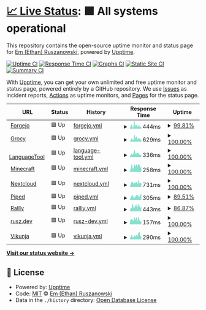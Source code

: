 # [📈 Live Status](https://ethanrusz.github.io/status): <!--live status--> **🟩 All systems operational**

This repository contains the open-source uptime monitor and status page for [Em (Ethan) Ruszanowski](https://rusz.dev), powered by [Upptime](https://github.com/upptime/upptime).

[![Uptime CI](https://github.com/ethanrusz/status/workflows/Uptime%20CI/badge.svg)](https://github.com/ethanrusz/status/actions?query=workflow%3A%22Uptime+CI%22)
[![Response Time CI](https://github.com/ethanrusz/status/workflows/Response%20Time%20CI/badge.svg)](https://github.com/ethanrusz/status/actions?query=workflow%3A%22Response+Time+CI%22)
[![Graphs CI](https://github.com/ethanrusz/status/workflows/Graphs%20CI/badge.svg)](https://github.com/ethanrusz/status/actions?query=workflow%3A%22Graphs+CI%22)
[![Static Site CI](https://github.com/ethanrusz/status/workflows/Static%20Site%20CI/badge.svg)](https://github.com/ethanrusz/status/actions?query=workflow%3A%22Static+Site+CI%22)
[![Summary CI](https://github.com/ethanrusz/status/workflows/Summary%20CI/badge.svg)](https://github.com/ethanrusz/status/actions?query=workflow%3A%22Summary+CI%22)

With [Upptime](https://upptime.js.org), you can get your own unlimited and free uptime monitor and status page, powered entirely by a GitHub repository. We use [Issues](https://github.com/ethanrusz/status/issues) as incident reports, [Actions](https://github.com/ethanrusz/status/actions) as uptime monitors, and [Pages](https://ethanrusz.github.io/status) for the status page.

<!--start: status pages-->
<!-- This summary is generated by Upptime (https://github.com/upptime/upptime) -->
<!-- Do not edit this manually, your changes will be overwritten -->
<!-- prettier-ignore -->
| URL | Status | History | Response Time | Uptime |
| --- | ------ | ------- | ------------- | ------ |
| <img alt="" src="https://icons.duckduckgo.com/ip3/git.rusz.dev.ico" height="13"> [Forgejo](https://git.rusz.dev) | 🟩 Up | [forgejo.yml](https://github.com/emrusz/status/commits/HEAD/history/forgejo.yml) | <details><summary><img alt="Response time graph" src="./graphs/forgejo/response-time-week.png" height="20"> 444ms</summary><br><a href="https://emrusz.github.io/status/history/forgejo"><img alt="Response time 423" src="https://img.shields.io/endpoint?url=https%3A%2F%2Fraw.githubusercontent.com%2Femrusz%2Fstatus%2FHEAD%2Fapi%2Fforgejo%2Fresponse-time.json"></a><br><a href="https://emrusz.github.io/status/history/forgejo"><img alt="24-hour response time 296" src="https://img.shields.io/endpoint?url=https%3A%2F%2Fraw.githubusercontent.com%2Femrusz%2Fstatus%2FHEAD%2Fapi%2Fforgejo%2Fresponse-time-day.json"></a><br><a href="https://emrusz.github.io/status/history/forgejo"><img alt="7-day response time 444" src="https://img.shields.io/endpoint?url=https%3A%2F%2Fraw.githubusercontent.com%2Femrusz%2Fstatus%2FHEAD%2Fapi%2Fforgejo%2Fresponse-time-week.json"></a><br><a href="https://emrusz.github.io/status/history/forgejo"><img alt="30-day response time 421" src="https://img.shields.io/endpoint?url=https%3A%2F%2Fraw.githubusercontent.com%2Femrusz%2Fstatus%2FHEAD%2Fapi%2Fforgejo%2Fresponse-time-month.json"></a><br><a href="https://emrusz.github.io/status/history/forgejo"><img alt="1-year response time 402" src="https://img.shields.io/endpoint?url=https%3A%2F%2Fraw.githubusercontent.com%2Femrusz%2Fstatus%2FHEAD%2Fapi%2Fforgejo%2Fresponse-time-year.json"></a></details> | <details><summary><a href="https://emrusz.github.io/status/history/forgejo">99.81%</a></summary><a href="https://emrusz.github.io/status/history/forgejo"><img alt="All-time uptime 99.89%" src="https://img.shields.io/endpoint?url=https%3A%2F%2Fraw.githubusercontent.com%2Femrusz%2Fstatus%2FHEAD%2Fapi%2Fforgejo%2Fuptime.json"></a><br><a href="https://emrusz.github.io/status/history/forgejo"><img alt="24-hour uptime 100.00%" src="https://img.shields.io/endpoint?url=https%3A%2F%2Fraw.githubusercontent.com%2Femrusz%2Fstatus%2FHEAD%2Fapi%2Fforgejo%2Fuptime-day.json"></a><br><a href="https://emrusz.github.io/status/history/forgejo"><img alt="7-day uptime 99.81%" src="https://img.shields.io/endpoint?url=https%3A%2F%2Fraw.githubusercontent.com%2Femrusz%2Fstatus%2FHEAD%2Fapi%2Fforgejo%2Fuptime-week.json"></a><br><a href="https://emrusz.github.io/status/history/forgejo"><img alt="30-day uptime 99.86%" src="https://img.shields.io/endpoint?url=https%3A%2F%2Fraw.githubusercontent.com%2Femrusz%2Fstatus%2FHEAD%2Fapi%2Fforgejo%2Fuptime-month.json"></a><br><a href="https://emrusz.github.io/status/history/forgejo"><img alt="1-year uptime 99.87%" src="https://img.shields.io/endpoint?url=https%3A%2F%2Fraw.githubusercontent.com%2Femrusz%2Fstatus%2FHEAD%2Fapi%2Fforgejo%2Fuptime-year.json"></a></details>
| <img alt="" src="https://icons.duckduckgo.com/ip3/grocy.beans.team.ico" height="13"> [Grocy](https://grocy.beans.team) | 🟩 Up | [grocy.yml](https://github.com/emrusz/status/commits/HEAD/history/grocy.yml) | <details><summary><img alt="Response time graph" src="./graphs/grocy/response-time-week.png" height="20"> 629ms</summary><br><a href="https://emrusz.github.io/status/history/grocy"><img alt="Response time 653" src="https://img.shields.io/endpoint?url=https%3A%2F%2Fraw.githubusercontent.com%2Femrusz%2Fstatus%2FHEAD%2Fapi%2Fgrocy%2Fresponse-time.json"></a><br><a href="https://emrusz.github.io/status/history/grocy"><img alt="24-hour response time 520" src="https://img.shields.io/endpoint?url=https%3A%2F%2Fraw.githubusercontent.com%2Femrusz%2Fstatus%2FHEAD%2Fapi%2Fgrocy%2Fresponse-time-day.json"></a><br><a href="https://emrusz.github.io/status/history/grocy"><img alt="7-day response time 629" src="https://img.shields.io/endpoint?url=https%3A%2F%2Fraw.githubusercontent.com%2Femrusz%2Fstatus%2FHEAD%2Fapi%2Fgrocy%2Fresponse-time-week.json"></a><br><a href="https://emrusz.github.io/status/history/grocy"><img alt="30-day response time 639" src="https://img.shields.io/endpoint?url=https%3A%2F%2Fraw.githubusercontent.com%2Femrusz%2Fstatus%2FHEAD%2Fapi%2Fgrocy%2Fresponse-time-month.json"></a><br><a href="https://emrusz.github.io/status/history/grocy"><img alt="1-year response time 625" src="https://img.shields.io/endpoint?url=https%3A%2F%2Fraw.githubusercontent.com%2Femrusz%2Fstatus%2FHEAD%2Fapi%2Fgrocy%2Fresponse-time-year.json"></a></details> | <details><summary><a href="https://emrusz.github.io/status/history/grocy">100.00%</a></summary><a href="https://emrusz.github.io/status/history/grocy"><img alt="All-time uptime 99.90%" src="https://img.shields.io/endpoint?url=https%3A%2F%2Fraw.githubusercontent.com%2Femrusz%2Fstatus%2FHEAD%2Fapi%2Fgrocy%2Fuptime.json"></a><br><a href="https://emrusz.github.io/status/history/grocy"><img alt="24-hour uptime 100.00%" src="https://img.shields.io/endpoint?url=https%3A%2F%2Fraw.githubusercontent.com%2Femrusz%2Fstatus%2FHEAD%2Fapi%2Fgrocy%2Fuptime-day.json"></a><br><a href="https://emrusz.github.io/status/history/grocy"><img alt="7-day uptime 100.00%" src="https://img.shields.io/endpoint?url=https%3A%2F%2Fraw.githubusercontent.com%2Femrusz%2Fstatus%2FHEAD%2Fapi%2Fgrocy%2Fuptime-week.json"></a><br><a href="https://emrusz.github.io/status/history/grocy"><img alt="30-day uptime 99.91%" src="https://img.shields.io/endpoint?url=https%3A%2F%2Fraw.githubusercontent.com%2Femrusz%2Fstatus%2FHEAD%2Fapi%2Fgrocy%2Fuptime-month.json"></a><br><a href="https://emrusz.github.io/status/history/grocy"><img alt="1-year uptime 99.92%" src="https://img.shields.io/endpoint?url=https%3A%2F%2Fraw.githubusercontent.com%2Femrusz%2Fstatus%2FHEAD%2Fapi%2Fgrocy%2Fuptime-year.json"></a></details>
| <img alt="" src="https://icons.duckduckgo.com/ip3/lt.rusz.dev.ico" height="13"> [LanguageTool](https://lt.rusz.dev/v2/languages) | 🟩 Up | [language-tool.yml](https://github.com/emrusz/status/commits/HEAD/history/language-tool.yml) | <details><summary><img alt="Response time graph" src="./graphs/language-tool/response-time-week.png" height="20"> 336ms</summary><br><a href="https://emrusz.github.io/status/history/language-tool"><img alt="Response time 335" src="https://img.shields.io/endpoint?url=https%3A%2F%2Fraw.githubusercontent.com%2Femrusz%2Fstatus%2FHEAD%2Fapi%2Flanguage-tool%2Fresponse-time.json"></a><br><a href="https://emrusz.github.io/status/history/language-tool"><img alt="24-hour response time 216" src="https://img.shields.io/endpoint?url=https%3A%2F%2Fraw.githubusercontent.com%2Femrusz%2Fstatus%2FHEAD%2Fapi%2Flanguage-tool%2Fresponse-time-day.json"></a><br><a href="https://emrusz.github.io/status/history/language-tool"><img alt="7-day response time 336" src="https://img.shields.io/endpoint?url=https%3A%2F%2Fraw.githubusercontent.com%2Femrusz%2Fstatus%2FHEAD%2Fapi%2Flanguage-tool%2Fresponse-time-week.json"></a><br><a href="https://emrusz.github.io/status/history/language-tool"><img alt="30-day response time 321" src="https://img.shields.io/endpoint?url=https%3A%2F%2Fraw.githubusercontent.com%2Femrusz%2Fstatus%2FHEAD%2Fapi%2Flanguage-tool%2Fresponse-time-month.json"></a><br><a href="https://emrusz.github.io/status/history/language-tool"><img alt="1-year response time 319" src="https://img.shields.io/endpoint?url=https%3A%2F%2Fraw.githubusercontent.com%2Femrusz%2Fstatus%2FHEAD%2Fapi%2Flanguage-tool%2Fresponse-time-year.json"></a></details> | <details><summary><a href="https://emrusz.github.io/status/history/language-tool">100.00%</a></summary><a href="https://emrusz.github.io/status/history/language-tool"><img alt="All-time uptime 99.89%" src="https://img.shields.io/endpoint?url=https%3A%2F%2Fraw.githubusercontent.com%2Femrusz%2Fstatus%2FHEAD%2Fapi%2Flanguage-tool%2Fuptime.json"></a><br><a href="https://emrusz.github.io/status/history/language-tool"><img alt="24-hour uptime 100.00%" src="https://img.shields.io/endpoint?url=https%3A%2F%2Fraw.githubusercontent.com%2Femrusz%2Fstatus%2FHEAD%2Fapi%2Flanguage-tool%2Fuptime-day.json"></a><br><a href="https://emrusz.github.io/status/history/language-tool"><img alt="7-day uptime 100.00%" src="https://img.shields.io/endpoint?url=https%3A%2F%2Fraw.githubusercontent.com%2Femrusz%2Fstatus%2FHEAD%2Fapi%2Flanguage-tool%2Fuptime-week.json"></a><br><a href="https://emrusz.github.io/status/history/language-tool"><img alt="30-day uptime 99.91%" src="https://img.shields.io/endpoint?url=https%3A%2F%2Fraw.githubusercontent.com%2Femrusz%2Fstatus%2FHEAD%2Fapi%2Flanguage-tool%2Fuptime-month.json"></a><br><a href="https://emrusz.github.io/status/history/language-tool"><img alt="1-year uptime 99.92%" src="https://img.shields.io/endpoint?url=https%3A%2F%2Fraw.githubusercontent.com%2Femrusz%2Fstatus%2FHEAD%2Fapi%2Flanguage-tool%2Fuptime-year.json"></a></details>
| <img alt="" src="https://icons.duckduckgo.com/ip3/horseplay.space.ico" height="13"> [Minecraft](https://horseplay.space) | 🟩 Up | [minecraft.yml](https://github.com/emrusz/status/commits/HEAD/history/minecraft.yml) | <details><summary><img alt="Response time graph" src="./graphs/minecraft/response-time-week.png" height="20"> 258ms</summary><br><a href="https://emrusz.github.io/status/history/minecraft"><img alt="Response time 303" src="https://img.shields.io/endpoint?url=https%3A%2F%2Fraw.githubusercontent.com%2Femrusz%2Fstatus%2FHEAD%2Fapi%2Fminecraft%2Fresponse-time.json"></a><br><a href="https://emrusz.github.io/status/history/minecraft"><img alt="24-hour response time 250" src="https://img.shields.io/endpoint?url=https%3A%2F%2Fraw.githubusercontent.com%2Femrusz%2Fstatus%2FHEAD%2Fapi%2Fminecraft%2Fresponse-time-day.json"></a><br><a href="https://emrusz.github.io/status/history/minecraft"><img alt="7-day response time 258" src="https://img.shields.io/endpoint?url=https%3A%2F%2Fraw.githubusercontent.com%2Femrusz%2Fstatus%2FHEAD%2Fapi%2Fminecraft%2Fresponse-time-week.json"></a><br><a href="https://emrusz.github.io/status/history/minecraft"><img alt="30-day response time 266" src="https://img.shields.io/endpoint?url=https%3A%2F%2Fraw.githubusercontent.com%2Femrusz%2Fstatus%2FHEAD%2Fapi%2Fminecraft%2Fresponse-time-month.json"></a><br><a href="https://emrusz.github.io/status/history/minecraft"><img alt="1-year response time 284" src="https://img.shields.io/endpoint?url=https%3A%2F%2Fraw.githubusercontent.com%2Femrusz%2Fstatus%2FHEAD%2Fapi%2Fminecraft%2Fresponse-time-year.json"></a></details> | <details><summary><a href="https://emrusz.github.io/status/history/minecraft">100.00%</a></summary><a href="https://emrusz.github.io/status/history/minecraft"><img alt="All-time uptime 99.78%" src="https://img.shields.io/endpoint?url=https%3A%2F%2Fraw.githubusercontent.com%2Femrusz%2Fstatus%2FHEAD%2Fapi%2Fminecraft%2Fuptime.json"></a><br><a href="https://emrusz.github.io/status/history/minecraft"><img alt="24-hour uptime 100.00%" src="https://img.shields.io/endpoint?url=https%3A%2F%2Fraw.githubusercontent.com%2Femrusz%2Fstatus%2FHEAD%2Fapi%2Fminecraft%2Fuptime-day.json"></a><br><a href="https://emrusz.github.io/status/history/minecraft"><img alt="7-day uptime 100.00%" src="https://img.shields.io/endpoint?url=https%3A%2F%2Fraw.githubusercontent.com%2Femrusz%2Fstatus%2FHEAD%2Fapi%2Fminecraft%2Fuptime-week.json"></a><br><a href="https://emrusz.github.io/status/history/minecraft"><img alt="30-day uptime 99.95%" src="https://img.shields.io/endpoint?url=https%3A%2F%2Fraw.githubusercontent.com%2Femrusz%2Fstatus%2FHEAD%2Fapi%2Fminecraft%2Fuptime-month.json"></a><br><a href="https://emrusz.github.io/status/history/minecraft"><img alt="1-year uptime 99.84%" src="https://img.shields.io/endpoint?url=https%3A%2F%2Fraw.githubusercontent.com%2Femrusz%2Fstatus%2FHEAD%2Fapi%2Fminecraft%2Fuptime-year.json"></a></details>
| <img alt="" src="https://icons.duckduckgo.com/ip3/cloud.beans.team.ico" height="13"> [Nextcloud](https://cloud.beans.team) | 🟩 Up | [nextcloud.yml](https://github.com/emrusz/status/commits/HEAD/history/nextcloud.yml) | <details><summary><img alt="Response time graph" src="./graphs/nextcloud/response-time-week.png" height="20"> 731ms</summary><br><a href="https://emrusz.github.io/status/history/nextcloud"><img alt="Response time 898" src="https://img.shields.io/endpoint?url=https%3A%2F%2Fraw.githubusercontent.com%2Femrusz%2Fstatus%2FHEAD%2Fapi%2Fnextcloud%2Fresponse-time.json"></a><br><a href="https://emrusz.github.io/status/history/nextcloud"><img alt="24-hour response time 651" src="https://img.shields.io/endpoint?url=https%3A%2F%2Fraw.githubusercontent.com%2Femrusz%2Fstatus%2FHEAD%2Fapi%2Fnextcloud%2Fresponse-time-day.json"></a><br><a href="https://emrusz.github.io/status/history/nextcloud"><img alt="7-day response time 731" src="https://img.shields.io/endpoint?url=https%3A%2F%2Fraw.githubusercontent.com%2Femrusz%2Fstatus%2FHEAD%2Fapi%2Fnextcloud%2Fresponse-time-week.json"></a><br><a href="https://emrusz.github.io/status/history/nextcloud"><img alt="30-day response time 804" src="https://img.shields.io/endpoint?url=https%3A%2F%2Fraw.githubusercontent.com%2Femrusz%2Fstatus%2FHEAD%2Fapi%2Fnextcloud%2Fresponse-time-month.json"></a><br><a href="https://emrusz.github.io/status/history/nextcloud"><img alt="1-year response time 846" src="https://img.shields.io/endpoint?url=https%3A%2F%2Fraw.githubusercontent.com%2Femrusz%2Fstatus%2FHEAD%2Fapi%2Fnextcloud%2Fresponse-time-year.json"></a></details> | <details><summary><a href="https://emrusz.github.io/status/history/nextcloud">100.00%</a></summary><a href="https://emrusz.github.io/status/history/nextcloud"><img alt="All-time uptime 99.90%" src="https://img.shields.io/endpoint?url=https%3A%2F%2Fraw.githubusercontent.com%2Femrusz%2Fstatus%2FHEAD%2Fapi%2Fnextcloud%2Fuptime.json"></a><br><a href="https://emrusz.github.io/status/history/nextcloud"><img alt="24-hour uptime 100.00%" src="https://img.shields.io/endpoint?url=https%3A%2F%2Fraw.githubusercontent.com%2Femrusz%2Fstatus%2FHEAD%2Fapi%2Fnextcloud%2Fuptime-day.json"></a><br><a href="https://emrusz.github.io/status/history/nextcloud"><img alt="7-day uptime 100.00%" src="https://img.shields.io/endpoint?url=https%3A%2F%2Fraw.githubusercontent.com%2Femrusz%2Fstatus%2FHEAD%2Fapi%2Fnextcloud%2Fuptime-week.json"></a><br><a href="https://emrusz.github.io/status/history/nextcloud"><img alt="30-day uptime 99.95%" src="https://img.shields.io/endpoint?url=https%3A%2F%2Fraw.githubusercontent.com%2Femrusz%2Fstatus%2FHEAD%2Fapi%2Fnextcloud%2Fuptime-month.json"></a><br><a href="https://emrusz.github.io/status/history/nextcloud"><img alt="1-year uptime 99.93%" src="https://img.shields.io/endpoint?url=https%3A%2F%2Fraw.githubusercontent.com%2Femrusz%2Fstatus%2FHEAD%2Fapi%2Fnextcloud%2Fuptime-year.json"></a></details>
| <img alt="" src="https://icons.duckduckgo.com/ip3/piped.beans.team.ico" height="13"> [Piped](https://piped.beans.team) | 🟩 Up | [piped.yml](https://github.com/emrusz/status/commits/HEAD/history/piped.yml) | <details><summary><img alt="Response time graph" src="./graphs/piped/response-time-week.png" height="20"> 305ms</summary><br><a href="https://emrusz.github.io/status/history/piped"><img alt="Response time 285" src="https://img.shields.io/endpoint?url=https%3A%2F%2Fraw.githubusercontent.com%2Femrusz%2Fstatus%2FHEAD%2Fapi%2Fpiped%2Fresponse-time.json"></a><br><a href="https://emrusz.github.io/status/history/piped"><img alt="24-hour response time 431" src="https://img.shields.io/endpoint?url=https%3A%2F%2Fraw.githubusercontent.com%2Femrusz%2Fstatus%2FHEAD%2Fapi%2Fpiped%2Fresponse-time-day.json"></a><br><a href="https://emrusz.github.io/status/history/piped"><img alt="7-day response time 305" src="https://img.shields.io/endpoint?url=https%3A%2F%2Fraw.githubusercontent.com%2Femrusz%2Fstatus%2FHEAD%2Fapi%2Fpiped%2Fresponse-time-week.json"></a><br><a href="https://emrusz.github.io/status/history/piped"><img alt="30-day response time 302" src="https://img.shields.io/endpoint?url=https%3A%2F%2Fraw.githubusercontent.com%2Femrusz%2Fstatus%2FHEAD%2Fapi%2Fpiped%2Fresponse-time-month.json"></a><br><a href="https://emrusz.github.io/status/history/piped"><img alt="1-year response time 280" src="https://img.shields.io/endpoint?url=https%3A%2F%2Fraw.githubusercontent.com%2Femrusz%2Fstatus%2FHEAD%2Fapi%2Fpiped%2Fresponse-time-year.json"></a></details> | <details><summary><a href="https://emrusz.github.io/status/history/piped">89.51%</a></summary><a href="https://emrusz.github.io/status/history/piped"><img alt="All-time uptime 99.75%" src="https://img.shields.io/endpoint?url=https%3A%2F%2Fraw.githubusercontent.com%2Femrusz%2Fstatus%2FHEAD%2Fapi%2Fpiped%2Fuptime.json"></a><br><a href="https://emrusz.github.io/status/history/piped"><img alt="24-hour uptime 26.59%" src="https://img.shields.io/endpoint?url=https%3A%2F%2Fraw.githubusercontent.com%2Femrusz%2Fstatus%2FHEAD%2Fapi%2Fpiped%2Fuptime-day.json"></a><br><a href="https://emrusz.github.io/status/history/piped"><img alt="7-day uptime 89.51%" src="https://img.shields.io/endpoint?url=https%3A%2F%2Fraw.githubusercontent.com%2Femrusz%2Fstatus%2FHEAD%2Fapi%2Fpiped%2Fuptime-week.json"></a><br><a href="https://emrusz.github.io/status/history/piped"><img alt="30-day uptime 97.54%" src="https://img.shields.io/endpoint?url=https%3A%2F%2Fraw.githubusercontent.com%2Femrusz%2Fstatus%2FHEAD%2Fapi%2Fpiped%2Fuptime-month.json"></a><br><a href="https://emrusz.github.io/status/history/piped"><img alt="1-year uptime 99.73%" src="https://img.shields.io/endpoint?url=https%3A%2F%2Fraw.githubusercontent.com%2Femrusz%2Fstatus%2FHEAD%2Fapi%2Fpiped%2Fuptime-year.json"></a></details>
| <img alt="" src="https://icons.duckduckgo.com/ip3/rallly.rusz.dev.ico" height="13"> [Rallly](https://rallly.rusz.dev) | 🟩 Up | [rallly.yml](https://github.com/emrusz/status/commits/HEAD/history/rallly.yml) | <details><summary><img alt="Response time graph" src="./graphs/rallly/response-time-week.png" height="20"> 443ms</summary><br><a href="https://emrusz.github.io/status/history/rallly"><img alt="Response time 522" src="https://img.shields.io/endpoint?url=https%3A%2F%2Fraw.githubusercontent.com%2Femrusz%2Fstatus%2FHEAD%2Fapi%2Frallly%2Fresponse-time.json"></a><br><a href="https://emrusz.github.io/status/history/rallly"><img alt="24-hour response time 401" src="https://img.shields.io/endpoint?url=https%3A%2F%2Fraw.githubusercontent.com%2Femrusz%2Fstatus%2FHEAD%2Fapi%2Frallly%2Fresponse-time-day.json"></a><br><a href="https://emrusz.github.io/status/history/rallly"><img alt="7-day response time 443" src="https://img.shields.io/endpoint?url=https%3A%2F%2Fraw.githubusercontent.com%2Femrusz%2Fstatus%2FHEAD%2Fapi%2Frallly%2Fresponse-time-week.json"></a><br><a href="https://emrusz.github.io/status/history/rallly"><img alt="30-day response time 461" src="https://img.shields.io/endpoint?url=https%3A%2F%2Fraw.githubusercontent.com%2Femrusz%2Fstatus%2FHEAD%2Fapi%2Frallly%2Fresponse-time-month.json"></a><br><a href="https://emrusz.github.io/status/history/rallly"><img alt="1-year response time 527" src="https://img.shields.io/endpoint?url=https%3A%2F%2Fraw.githubusercontent.com%2Femrusz%2Fstatus%2FHEAD%2Fapi%2Frallly%2Fresponse-time-year.json"></a></details> | <details><summary><a href="https://emrusz.github.io/status/history/rallly">86.87%</a></summary><a href="https://emrusz.github.io/status/history/rallly"><img alt="All-time uptime 98.69%" src="https://img.shields.io/endpoint?url=https%3A%2F%2Fraw.githubusercontent.com%2Femrusz%2Fstatus%2FHEAD%2Fapi%2Frallly%2Fuptime.json"></a><br><a href="https://emrusz.github.io/status/history/rallly"><img alt="24-hour uptime 100.00%" src="https://img.shields.io/endpoint?url=https%3A%2F%2Fraw.githubusercontent.com%2Femrusz%2Fstatus%2FHEAD%2Fapi%2Frallly%2Fuptime-day.json"></a><br><a href="https://emrusz.github.io/status/history/rallly"><img alt="7-day uptime 86.87%" src="https://img.shields.io/endpoint?url=https%3A%2F%2Fraw.githubusercontent.com%2Femrusz%2Fstatus%2FHEAD%2Fapi%2Frallly%2Fuptime-week.json"></a><br><a href="https://emrusz.github.io/status/history/rallly"><img alt="30-day uptime 80.59%" src="https://img.shields.io/endpoint?url=https%3A%2F%2Fraw.githubusercontent.com%2Femrusz%2Fstatus%2FHEAD%2Fapi%2Frallly%2Fuptime-month.json"></a><br><a href="https://emrusz.github.io/status/history/rallly"><img alt="1-year uptime 98.32%" src="https://img.shields.io/endpoint?url=https%3A%2F%2Fraw.githubusercontent.com%2Femrusz%2Fstatus%2FHEAD%2Fapi%2Frallly%2Fuptime-year.json"></a></details>
| <img alt="" src="https://icons.duckduckgo.com/ip3/rusz.dev.ico" height="13"> [rusz.dev](https://rusz.dev) | 🟩 Up | [rusz-dev.yml](https://github.com/emrusz/status/commits/HEAD/history/rusz-dev.yml) | <details><summary><img alt="Response time graph" src="./graphs/rusz-dev/response-time-week.png" height="20"> 157ms</summary><br><a href="https://emrusz.github.io/status/history/rusz-dev"><img alt="Response time 136" src="https://img.shields.io/endpoint?url=https%3A%2F%2Fraw.githubusercontent.com%2Femrusz%2Fstatus%2FHEAD%2Fapi%2Frusz-dev%2Fresponse-time.json"></a><br><a href="https://emrusz.github.io/status/history/rusz-dev"><img alt="24-hour response time 115" src="https://img.shields.io/endpoint?url=https%3A%2F%2Fraw.githubusercontent.com%2Femrusz%2Fstatus%2FHEAD%2Fapi%2Frusz-dev%2Fresponse-time-day.json"></a><br><a href="https://emrusz.github.io/status/history/rusz-dev"><img alt="7-day response time 157" src="https://img.shields.io/endpoint?url=https%3A%2F%2Fraw.githubusercontent.com%2Femrusz%2Fstatus%2FHEAD%2Fapi%2Frusz-dev%2Fresponse-time-week.json"></a><br><a href="https://emrusz.github.io/status/history/rusz-dev"><img alt="30-day response time 162" src="https://img.shields.io/endpoint?url=https%3A%2F%2Fraw.githubusercontent.com%2Femrusz%2Fstatus%2FHEAD%2Fapi%2Frusz-dev%2Fresponse-time-month.json"></a><br><a href="https://emrusz.github.io/status/history/rusz-dev"><img alt="1-year response time 139" src="https://img.shields.io/endpoint?url=https%3A%2F%2Fraw.githubusercontent.com%2Femrusz%2Fstatus%2FHEAD%2Fapi%2Frusz-dev%2Fresponse-time-year.json"></a></details> | <details><summary><a href="https://emrusz.github.io/status/history/rusz-dev">100.00%</a></summary><a href="https://emrusz.github.io/status/history/rusz-dev"><img alt="All-time uptime 100.00%" src="https://img.shields.io/endpoint?url=https%3A%2F%2Fraw.githubusercontent.com%2Femrusz%2Fstatus%2FHEAD%2Fapi%2Frusz-dev%2Fuptime.json"></a><br><a href="https://emrusz.github.io/status/history/rusz-dev"><img alt="24-hour uptime 100.00%" src="https://img.shields.io/endpoint?url=https%3A%2F%2Fraw.githubusercontent.com%2Femrusz%2Fstatus%2FHEAD%2Fapi%2Frusz-dev%2Fuptime-day.json"></a><br><a href="https://emrusz.github.io/status/history/rusz-dev"><img alt="7-day uptime 100.00%" src="https://img.shields.io/endpoint?url=https%3A%2F%2Fraw.githubusercontent.com%2Femrusz%2Fstatus%2FHEAD%2Fapi%2Frusz-dev%2Fuptime-week.json"></a><br><a href="https://emrusz.github.io/status/history/rusz-dev"><img alt="30-day uptime 100.00%" src="https://img.shields.io/endpoint?url=https%3A%2F%2Fraw.githubusercontent.com%2Femrusz%2Fstatus%2FHEAD%2Fapi%2Frusz-dev%2Fuptime-month.json"></a><br><a href="https://emrusz.github.io/status/history/rusz-dev"><img alt="1-year uptime 100.00%" src="https://img.shields.io/endpoint?url=https%3A%2F%2Fraw.githubusercontent.com%2Femrusz%2Fstatus%2FHEAD%2Fapi%2Frusz-dev%2Fuptime-year.json"></a></details>
| <img alt="" src="https://icons.duckduckgo.com/ip3/todo.rusz.dev.ico" height="13"> [Vikunja](https://todo.rusz.dev) | 🟩 Up | [vikunja.yml](https://github.com/emrusz/status/commits/HEAD/history/vikunja.yml) | <details><summary><img alt="Response time graph" src="./graphs/vikunja/response-time-week.png" height="20"> 290ms</summary><br><a href="https://emrusz.github.io/status/history/vikunja"><img alt="Response time 324" src="https://img.shields.io/endpoint?url=https%3A%2F%2Fraw.githubusercontent.com%2Femrusz%2Fstatus%2FHEAD%2Fapi%2Fvikunja%2Fresponse-time.json"></a><br><a href="https://emrusz.github.io/status/history/vikunja"><img alt="24-hour response time 352" src="https://img.shields.io/endpoint?url=https%3A%2F%2Fraw.githubusercontent.com%2Femrusz%2Fstatus%2FHEAD%2Fapi%2Fvikunja%2Fresponse-time-day.json"></a><br><a href="https://emrusz.github.io/status/history/vikunja"><img alt="7-day response time 290" src="https://img.shields.io/endpoint?url=https%3A%2F%2Fraw.githubusercontent.com%2Femrusz%2Fstatus%2FHEAD%2Fapi%2Fvikunja%2Fresponse-time-week.json"></a><br><a href="https://emrusz.github.io/status/history/vikunja"><img alt="30-day response time 320" src="https://img.shields.io/endpoint?url=https%3A%2F%2Fraw.githubusercontent.com%2Femrusz%2Fstatus%2FHEAD%2Fapi%2Fvikunja%2Fresponse-time-month.json"></a><br><a href="https://emrusz.github.io/status/history/vikunja"><img alt="1-year response time 302" src="https://img.shields.io/endpoint?url=https%3A%2F%2Fraw.githubusercontent.com%2Femrusz%2Fstatus%2FHEAD%2Fapi%2Fvikunja%2Fresponse-time-year.json"></a></details> | <details><summary><a href="https://emrusz.github.io/status/history/vikunja">100.00%</a></summary><a href="https://emrusz.github.io/status/history/vikunja"><img alt="All-time uptime 99.89%" src="https://img.shields.io/endpoint?url=https%3A%2F%2Fraw.githubusercontent.com%2Femrusz%2Fstatus%2FHEAD%2Fapi%2Fvikunja%2Fuptime.json"></a><br><a href="https://emrusz.github.io/status/history/vikunja"><img alt="24-hour uptime 100.00%" src="https://img.shields.io/endpoint?url=https%3A%2F%2Fraw.githubusercontent.com%2Femrusz%2Fstatus%2FHEAD%2Fapi%2Fvikunja%2Fuptime-day.json"></a><br><a href="https://emrusz.github.io/status/history/vikunja"><img alt="7-day uptime 100.00%" src="https://img.shields.io/endpoint?url=https%3A%2F%2Fraw.githubusercontent.com%2Femrusz%2Fstatus%2FHEAD%2Fapi%2Fvikunja%2Fuptime-week.json"></a><br><a href="https://emrusz.github.io/status/history/vikunja"><img alt="30-day uptime 99.95%" src="https://img.shields.io/endpoint?url=https%3A%2F%2Fraw.githubusercontent.com%2Femrusz%2Fstatus%2FHEAD%2Fapi%2Fvikunja%2Fuptime-month.json"></a><br><a href="https://emrusz.github.io/status/history/vikunja"><img alt="1-year uptime 99.89%" src="https://img.shields.io/endpoint?url=https%3A%2F%2Fraw.githubusercontent.com%2Femrusz%2Fstatus%2FHEAD%2Fapi%2Fvikunja%2Fuptime-year.json"></a></details>

<!--end: status pages-->

[**Visit our status website →**](https://emrusz.github.io/status)

## 📄 License

- Powered by: [Upptime](https://github.com/upptime/upptime)
- Code: [MIT](./LICENSE) © [Em (Ethan) Ruszanowski](https://rusz.dev)
- Data in the `./history` directory: [Open Database License](https://opendatacommons.org/licenses/odbl/1-0/)
